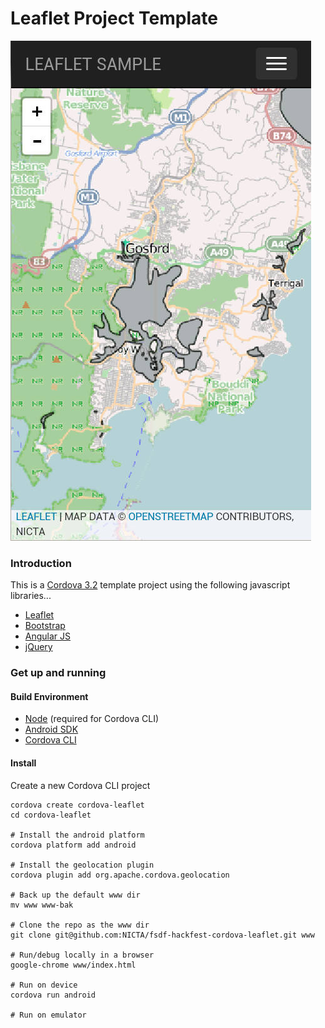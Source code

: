 # Leaflet Project Template

![Screen Grab](grab.jpg)

### Introduction

This is a [Cordova 3.2](http://cordova.apache.org/) template project using the following javascript libraries...
* [Leaflet](http://leafletjs.com/)
* [Bootstrap](http://getbootstrap.com/)
* [Angular JS](http://angularjs.org/)
* [jQuery](http://jquery.com/)

### Get up and running

#### Build Environment

* [Node](http://nodejs.org/) (required for Cordova CLI)
* [Android SDK](http://developer.android.com/sdk/index.html)
* [Cordova CLI](http://cordova.apache.org/docs/en/3.2.0/guide_cli_index.md.html#The%20Command-Line%20Interface)

#### Install

Create a new Cordova CLI project

    cordova create cordova-leaflet
    cd cordova-leaflet
    
    # Install the android platform
    cordova platform add android

    # Install the geolocation plugin
    cordova plugin add org.apache.cordova.geolocation

    # Back up the default www dir
    mv www www-bak
    
    # Clone the repo as the www dir
    git clone git@github.com:NICTA/fsdf-hackfest-cordova-leaflet.git www
    
    # Run/debug locally in a browser
    google-chrome www/index.html
    
    # Run on device
    cordova run android
    
    # Run on emulator



